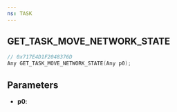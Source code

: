 ```yaml
---
ns: TASK
---
```

## GET_TASK_MOVE_NETWORK_STATE

```c
// 0x717E4D1F2048376D
Any GET_TASK_MOVE_NETWORK_STATE(Any p0);
```

## Parameters
* **p0**:
